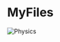 # MyFiles
![Physics](https://github.com/Swathi1708/MyFiles/assets/153712903/1c56dc7a-263c-4b6e-a6b1-e17a25af351b)
